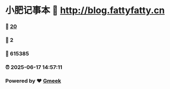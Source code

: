 # 小肥记事本 :link: http://blog.fattyfatty.cn 
### :page_facing_up: [20](http://blog.fattyfatty.cn/tag.html) 
### :speech_balloon: 2 
### :hibiscus: 615385 
### :alarm_clock: 2025-06-17 14:57:11 
### Powered by :heart: [Gmeek](https://github.com/Meekdai/Gmeek)

